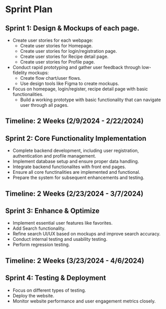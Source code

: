 # Sprint Plan

## Sprint 1: Design & Mockups of each page.
- Create user stories for each webpage:
  - Create user stories for Homepage.
  - Create user stories for login/registration page.
  - Create user stories for Recipe detail page.
  - Create user stories for Profile page.
- Conduct rapid prototyping and gather user feedback through low-fidelity mockups:
  - Create flow chart/user flows.
  - Use design tools like Figma to create mockups.
- Focus on homepage, login/register, recipe detail page with basic functionalities.
  - Build a working prototype with basic functionality that can navigate user through all pages.
 
## Timeline: 2 Weeks (2/9/2024 - 2/22/2024)

## Sprint 2: Core Functionality Implementation
- Complete backend development, including user registration, authentication and profile management.
- Implement database setup and ensure proper data handling.
- Integrate backend functionalites with front end pages.
- Ensure all core functinalities are implemented and functional.
- Prepare the system for subsequent enhancements and testing.

## Timeline: 2 Weeks (2/23/2024 - 3/7/2024)

## Sprint 3: Enhance & Optimize
- Implement essential user features like favorites.
- Add Search functionality.
- Refine search UI/UX based on mockups and improve search accuracy.
- Conduct internal testing and usability testing.
- Perform regression testing.

## Timeline: 2 Weeks (3/23/2024 - 4/6/2024)

## Sprint 4: Testing & Deployment
- Focus on different types of testing.
- Deploy the website.
- Monitor website performance and user engagement metrics closely.
